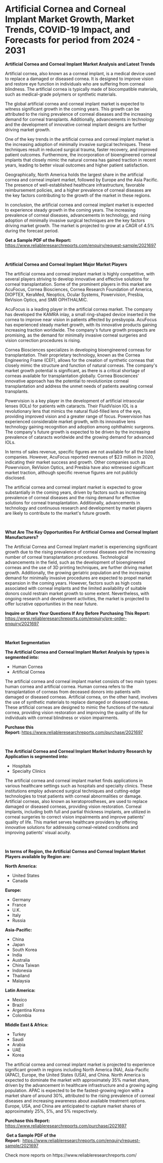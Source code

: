 <p><h1>Artificial Cornea and Corneal Implant Market Growth, Market Trends, COVID-19 Impact, and Forecasts for period from 2024 - 2031</h1></p><p><strong>Artificial Cornea and Corneal Implant Market Analysis and Latest Trends</strong></p>
<p><p>Artificial cornea, also known as a corneal implant, is a medical device used to replace a damaged or diseased cornea. It is designed to improve vision and restore eye function in individuals who are suffering from corneal blindness. The artificial cornea is typically made of biocompatible materials, such as medical-grade polymers or synthetic materials.</p><p>The global artificial cornea and corneal implant market is expected to witness significant growth in the coming years. This growth can be attributed to the rising prevalence of corneal diseases and the increasing demand for corneal transplants. Additionally, advancements in technology and the development of innovative corneal implant designs are further driving market growth.</p><p>One of the key trends in the artificial cornea and corneal implant market is the increasing adoption of minimally invasive surgical techniques. These techniques result in reduced surgical trauma, faster recovery, and improved patient outcomes. Furthermore, the incorporation of bioengineered corneal implants that closely mimic the natural cornea has gained traction in recent years, leading to better visual outcomes and higher patient satisfaction.</p><p>Geographically, North America holds the largest share in the artificial cornea and corneal implant market, followed by Europe and the Asia Pacific. The presence of well-established healthcare infrastructure, favorable reimbursement policies, and a higher prevalence of corneal diseases are the key factors contributing to the growth of the market in these regions.</p><p>In conclusion, the artificial cornea and corneal implant market is expected to experience steady growth in the coming years. The increasing prevalence of corneal diseases, advancements in technology, and rising adoption of minimally invasive surgical techniques are the key factors driving market growth. The market is projected to grow at a CAGR of 4.5% during the forecast period.</p></p>
<p><strong>Get a Sample PDF of the Report:&nbsp;</strong> <a href="https://www.reliableresearchreports.com/enquiry/request-sample/2021697">https://www.reliableresearchreports.com/enquiry/request-sample/2021697</a></p>
<p>&nbsp;</p>
<p><strong>Artificial Cornea and Corneal Implant Major Market Players</strong></p>
<p><p>The artificial cornea and corneal implant market is highly competitive, with several players striving to develop innovative and effective solutions for corneal transplantation. Some of the prominent players in this market are AcuFocus, Cornea Biosciences, Cornea Research Foundation of America, DIOPTEX, KeraMed, Neoptics, Ocular Systems, Powervision, Presbia, ReVision Optics, and SMR OPHTHALMIC.</p><p>AcuFocus is a leading player in the artificial cornea market. The company has developed the KAMRA inlay, a small ring-shaped device inserted in the cornea to improve near vision in patients affected by presbyopia. AcuFocus has experienced steady market growth, with its innovative products gaining increasing traction worldwide. The company's future growth prospects are promising, as the demand for minimally invasive corneal surgeries and vision correction procedures is rising.</p><p>Cornea Biosciences specializes in developing bioengineered corneas for transplantation. Their proprietary technology, known as the Cornea Engineering Frame (CEF), allows for the creation of synthetic corneas that closely mimic the structure and function of natural corneas. The company's market growth potential is significant, as there is a critical shortage of corneas available for transplantation globally. Cornea Biosciences' innovative approach has the potential to revolutionize corneal transplantation and address the unmet needs of patients awaiting corneal transplants.</p><p>Powervision is a key player in the development of artificial intraocular lenses (IOLs) for patients with cataracts. Their FluidVision IOL is a revolutionary lens that mimics the natural fluid-filled lens of the eye, providing improved vision and a greater range of focus. Powervision has experienced considerable market growth, with its innovative lens technology gaining recognition and adoption among ophthalmic surgeons. The company's future growth is expected to be driven by the increasing prevalence of cataracts worldwide and the growing demand for advanced IOLs.</p><p>In terms of sales revenue, specific figures are not available for all the listed companies. However, AcuFocus reported revenues of $23 million in 2020, indicating their market success and growth. Other companies such as Powervision, ReVision Optics, and Presbia have also witnessed significant market traction, although specific revenue figures are not publicly disclosed.</p><p>The artificial cornea and corneal implant market is expected to grow substantially in the coming years, driven by factors such as increasing prevalence of corneal diseases and the rising demand for effective solutions for corneal transplantation. Additionally, advancements in technology and continuous research and development by market players are likely to contribute to the market's future growth.</p></p>
<p>&nbsp;</p>
<p><strong>What Are The Key Opportunities For Artificial Cornea and Corneal Implant Manufacturers?</strong></p>
<p><p>The Artificial Cornea and Corneal Implant market is experiencing significant growth due to the rising prevalence of corneal diseases and the increasing number of corneal transplantation procedures. Technological advancements in the field, such as the development of bioengineered corneas and the use of 3D printing techniques, are further driving market growth. Additionally, the growing geriatric population and the increasing demand for minimally invasive procedures are expected to propel market expansion in the coming years. However, factors such as high costs associated with corneal implants and the limited availability of suitable donors could restrain market growth to some extent. Nevertheless, with ongoing research and development activities, the market is projected to offer lucrative opportunities in the near future.</p></p>
<p><strong>Inquire or Share Your Questions If Any Before Purchasing This Report:</strong> <a href="https://www.reliableresearchreports.com/enquiry/pre-order-enquiry/2021697">https://www.reliableresearchreports.com/enquiry/pre-order-enquiry/2021697</a></p>
<p>&nbsp;</p>
<p><strong>Market Segmentation</strong></p>
<p><strong>The Artificial Cornea and Corneal Implant Market Analysis by types is segmented into:</strong></p>
<p><ul><li>Human Cornea</li><li>Artificial Cornea</li></ul></p>
<p><p>The artificial cornea and corneal implant market consists of two main types: human cornea and artificial cornea. Human cornea refers to the transplantation of corneas from deceased donors into patients with damaged or diseased corneas. Artificial cornea, on the other hand, involves the use of synthetic materials to replace damaged or diseased corneas. These artificial corneas are designed to mimic the functions of the natural cornea, providing vision restoration and improving the quality of life for individuals with corneal blindness or vision impairments.</p></p>
<p><strong>Purchase this Report:&nbsp;</strong><a href="https://www.reliableresearchreports.com/purchase/2021697">https://www.reliableresearchreports.com/purchase/2021697</a></p>
<p>&nbsp;</p>
<p><strong>The Artificial Cornea and Corneal Implant Market Industry Research by Application is segmented into:</strong></p>
<p><ul><li>Hospitals</li><li>Specialty Clinics</li></ul></p>
<p><p>The artificial cornea and corneal implant market finds applications in various healthcare settings such as hospitals and specialty clinics. These institutions employ advanced surgical techniques and cutting-edge technologies to treat patients with corneal abnormalities or damage. Artificial corneas, also known as keratoprostheses, are used to replace damaged or diseased corneas, providing vision restoration. Corneal implants, including both full and partial thickness implants, are utilized in corneal surgeries to correct vision impairments and improve patients' quality of life. This market serves healthcare providers by offering innovative solutions for addressing corneal-related conditions and improving patients' visual acuity.</p></p>
<p>&nbsp;</p>
<p><strong>In terms of Region, the Artificial Cornea and Corneal Implant Market Players available by Region are:</strong></p>
<p>
    <p> <strong> North America: </strong>
        <ul>
            <li>United States</li>
            <li>Canada</li>
        </ul>
        </p> 
    <p> <strong> Europe: </strong>
        <ul>
            <li>Germany</li>
            <li>France</li>
            <li>U.K.</li>
            <li>Italy</li>
            <li>Russia</li>
        </ul>
        </p> 
    <p> <strong> Asia-Pacific: </strong>
        <ul>
            <li>China</li>
            <li>Japan</li>
            <li>South Korea</li>
            <li>India</li>
            <li>Australia</li>
            <li>China Taiwan</li>
            <li>Indonesia</li>
            <li>Thailand</li>
            <li>Malaysia</li>
        </ul>
        </p> 
    <p> <strong> Latin America: </strong>
        <ul>
            <li>Mexico</li>
            <li>Brazil</li>
            <li>Argentina Korea</li>
            <li>Colombia</li>
        </ul>
        </p> 
    <p> <strong> Middle East & Africa: </strong>
        <ul>
            <li>Turkey</li>
            <li>Saudi</li>
            <li>Arabia</li>
            <li>UAE</li>
            <li>Korea</li>
        </ul>
    </p>
    </p>
<p><p>The artificial cornea and corneal implant market is projected to experience significant growth in regions including North America (NA), Asia-Pacific (APAC), Europe, the United States (USA), and China. North America is expected to dominate the market with approximately 35% market share, driven by the advancement in healthcare infrastructure and a growing aging population. APAC is expected to be the fastest-growing region with a market share of around 30%, attributed to the rising prevalence of corneal diseases and increasing awareness about available treatment options. Europe, USA, and China are anticipated to capture market shares of approximately 25%, 5%, and 5% respectively.</p></p>
<p><strong>Purchase this Report: </strong><a href="https://www.reliableresearchreports.com/purchase/2021697">https://www.reliableresearchreports.com/purchase/2021697</a></p>
<p>&nbsp;<strong>Get a Sample PDF of the Report:&nbsp;&nbsp;</strong><a href="https://www.reliableresearchreports.com/enquiry/request-sample/2021697">https://www.reliableresearchreports.com/enquiry/request-sample/2021697</a></p>
<p><strong></strong></p>
<p>Check more reports on https://www.reliableresearchreports.com/</p>
